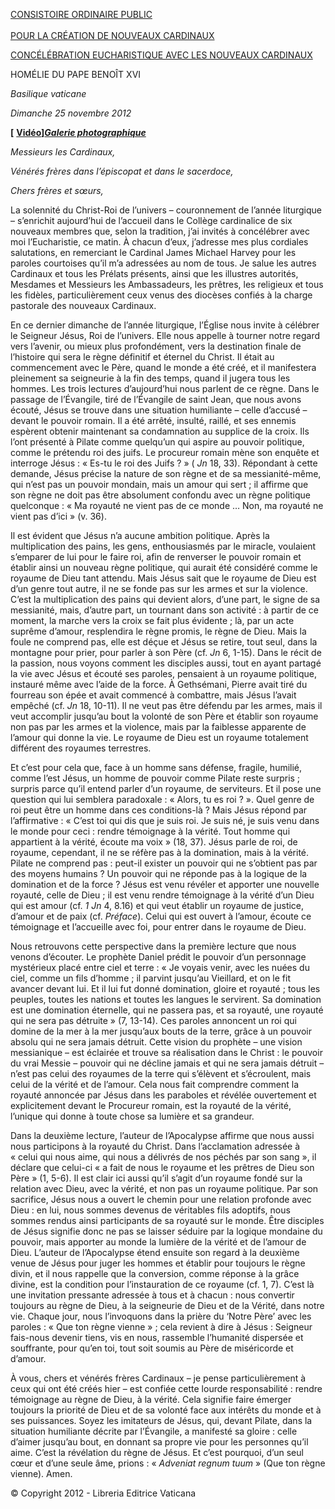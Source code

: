 [CONSISTOIRE ORDINAIRE PUBLIC\
\
POUR LA CRÉATION DE NOUVEAUX CARDINAUX](http://www.vatican.va/news_services/liturgy/2012/documents/ns_lit_doc_20121124_index-concistoro_fr.html)

[CONCÉLÉBRATION EUCHARISTIQUE AVEC LES NOUVEAUX CARDINAUX](http://www.vatican.va/news_services/liturgy/libretti/2012/20121125.pdf)

HOMÉLIE DU PAPE BENOÎT XVI

*Basilique vaticane*

*Dimanche 25 novembre 2012*

**\[** **[Vidéo](http://player.rv.va/vaticanplayer.asp?language=it&tic=VA_AK7NAOKU)\]*****[Galerie photographique](http://www.photogallery.va/content/photogallery/fr/messacardinali25-xi-2012.html)***

*Messieurs les Cardinaux,*

*Vénérés frères dans l’épiscopat et dans le sacerdoce,*

*Chers frères et sœurs,*

La solennité du Christ-Roi de l’univers – couronnement de l’année liturgique – s’enrichit aujourd’hui de l’accueil dans le Collège cardinalice de six nouveaux membres que, selon la tradition, j’ai invités à concélébrer avec moi l’Eucharistie, ce matin. À chacun d’eux, j’adresse mes plus cordiales salutations, en remerciant le Cardinal James Michael Harvey pour les paroles courtoises qu’il m’a adressées au nom de tous. Je salue les autres Cardinaux et tous les Prélats présents, ainsi que les illustres autorités, Mesdames et Messieurs les Ambassadeurs, les prêtres, les religieux et tous les fidèles, particulièrement ceux venus des diocèses confiés à la charge pastorale des nouveaux Cardinaux.

En ce dernier dimanche de l’année liturgique, l’Église nous invite à célébrer le Seigneur Jésus, Roi de l’univers. Elle nous appelle à tourner notre regard vers l’avenir, ou mieux plus profondément, vers la destination finale de l’histoire qui sera le règne définitif et éternel du Christ. Il était au commencement avec le Père, quand le monde a été créé, et il manifestera pleinement sa seigneurie à la fin des temps, quand il jugera tous les hommes. Les trois lectures d’aujourd’hui nous parlent de ce règne. Dans le passage de l’Évangile, tiré de l’Évangile de saint Jean, que nous avons écouté, Jésus se trouve dans une situation humiliante – celle d’accusé – devant le pouvoir romain. Il a été arrêté, insulté, raillé, et ses ennemis espèrent obtenir maintenant sa condamnation au supplice de la croix. Ils l’ont présenté à Pilate comme quelqu’un qui aspire au pouvoir politique, comme le prétendu roi des juifs. Le procureur romain mène son enquête et interroge Jésus : « Es-tu le roi des Juifs ? » ( *Jn* 18, 33). Répondant à cette demande, Jésus précise la nature de son règne et de sa messianité-même, qui n’est pas un pouvoir mondain, mais un amour qui sert ; il affirme que son règne ne doit pas être absolument confondu avec un règne politique quelconque : « Ma royauté ne vient pas de ce monde … Non, ma royauté ne vient pas d’ici » (v. 36).

Il est évident que Jésus n’a aucune ambition politique. Après la multiplication des pains, les gens, enthousiasmés par le miracle, voulaient s’emparer de lui pour le faire roi, afin de renverser le pouvoir romain et établir ainsi un nouveau règne politique, qui aurait été considéré comme le royaume de Dieu tant attendu. Mais Jésus sait que le royaume de Dieu est d’un genre tout autre, il ne se fonde pas sur les armes et sur la violence. C’est la multiplication des pains qui devient alors, d’une part, le signe de sa messianité, mais, d’autre part, un tournant dans son activité : à partir de ce moment, la marche vers la croix se fait plus évidente ; là, par un acte suprême d’amour, resplendira le règne promis, le règne de Dieu. Mais la foule ne comprend pas, elle est déçue et Jésus se retire, tout seul, dans la montagne pour prier, pour parler à son Père (cf. *Jn* 6, 1-15). Dans le récit de la passion, nous voyons comment les disciples aussi, tout en ayant partagé la vie avec Jésus et écouté ses paroles, pensaient à un royaume politique, instauré même avec l’aide de la force. À Gethsémani, Pierre avait tiré du fourreau son épée et avait commencé à combattre, mais Jésus l’avait empêché (cf. *Jn* 18, 10-11). Il ne veut pas être défendu par les armes, mais il veut accomplir jusqu’au bout la volonté de son Père et établir son royaume non pas par les armes et la violence, mais par la faiblesse apparente de l’amour qui donne la vie. Le royaume de Dieu est un royaume totalement différent des royaumes terrestres.

Et c’est pour cela que, face à un homme sans défense, fragile, humilié, comme l’est Jésus, un homme de pouvoir comme Pilate reste surpris ; surpris parce qu’il entend parler d’un royaume, de serviteurs. Et il pose une question qui lui semblera paradoxale : « Alors, tu es roi ? ». Quel genre de roi peut être un homme dans ces conditions-là ? Mais Jésus répond par l’affirmative : « C’est toi qui dis que je suis roi. Je suis né, je suis venu dans le monde pour ceci : rendre témoignage à la vérité. Tout homme qui appartient à la vérité, écoute ma voix » (18, 37). Jésus parle de roi, de royaume, cependant, il ne se réfère pas à la domination, mais à la vérité. Pilate ne comprend pas : peut-il exister un pouvoir qui ne s’obtient pas par des moyens humains ? Un pouvoir qui ne réponde pas à la logique de la domination et de la force ? Jésus est venu révéler et apporter une nouvelle royauté, celle de Dieu ; il est venu rendre témoignage à la vérité d’un Dieu qui est amour (cf. *1 Jn* 4, 8.16) et qui veut établir un royaume de justice, d’amour et de paix (cf. *Préface*). Celui qui est ouvert à l’amour, écoute ce témoignage et l’accueille avec foi, pour entrer dans le royaume de Dieu.

Nous retrouvons cette perspective dans la première lecture que nous venons d’écouter. Le prophète Daniel prédit le pouvoir d’un personnage mystérieux placé entre ciel et terre : « Je voyais venir, avec les nuées du ciel, comme un fils d’homme ; il parvint jusqu’au Vieillard, et on le fit avancer devant lui. Et il lui fut donné domination, gloire et royauté ; tous les peuples, toutes les nations et toutes les langues le servirent. Sa domination est une domination éternelle, qui ne passera pas, et sa royauté, une royauté qui ne sera pas détruite » (7, 13-14). Ces paroles annoncent un roi qui domine de la mer à la mer jusqu’aux bouts de la terre, grâce à un pouvoir absolu qui ne sera jamais détruit. Cette vision du prophète – une vision messianique – est éclairée et trouve sa réalisation dans le Christ : le pouvoir du vrai Messie – pouvoir qui ne décline jamais et qui ne sera jamais détruit – n’est pas celui des royaumes de la terre qui s’élèvent et s’écroulent, mais celui de la vérité et de l’amour. Cela nous fait comprendre comment la royauté annoncée par Jésus dans les paraboles et révélée ouvertement et explicitement devant le Procureur romain, est la royauté de la vérité, l’unique qui donne à toute chose sa lumière et sa grandeur.

Dans la deuxième lecture, l’auteur de l’Apocalypse affirme que nous aussi nous participons à la royauté du Christ. Dans l’acclamation adressée à « celui qui nous aime, qui nous a délivrés de nos péchés par son sang », il déclare que celui-ci « a fait de nous le royaume et les prêtres de Dieu son Père » (1, 5-6). Il est clair ici aussi qu’il s’agit d’un royaume fondé sur la relation avec Dieu, avec la vérité, et non pas un royaume politique. Par son sacrifice, Jésus nous a ouvert le chemin pour une relation profonde avec Dieu : en lui, nous sommes devenus de véritables fils adoptifs, nous sommes rendus ainsi participants de sa royauté sur le monde. Être disciples de Jésus signifie donc ne pas se laisser séduire par la logique mondaine du pouvoir, mais apporter au monde la lumière de la vérité et de l’amour de Dieu. L’auteur de l’Apocalypse étend ensuite son regard à la deuxième venue de Jésus pour juger les hommes et établir pour toujours le règne divin, et il nous rappelle que la conversion, comme réponse à la grâce divine, est la condition pour l’instauration de ce royaume (cf. 1, 7). C’est là une invitation pressante adressée à tous et à chacun : nous convertir toujours au règne de Dieu, à la seigneurie de Dieu et de la Vérité, dans notre vie. Chaque jour, nous l’invoquons dans la prière du ‘Notre Père’ avec les paroles : « Que ton règne vienne » ; cela revient à dire à Jésus : Seigneur fais-nous devenir tiens, vis en nous, rassemble l’humanité dispersée et souffrante, pour qu’en toi, tout soit soumis au Père de miséricorde et d’amour.

À vous, chers et vénérés frères Cardinaux – je pense particulièrement à ceux qui ont été créés hier – est confiée cette lourde responsabilité : rendre témoignage au règne de Dieu, à la vérité. Cela signifie faire émerger toujours la priorité de Dieu et de sa volonté face aux intérêts du monde et à ses puissances. Soyez les imitateurs de Jésus, qui, devant Pilate, dans la situation humiliante décrite par l’Évangile, a manifesté sa gloire : celle d’aimer jusqu’au bout, en donnant sa propre vie pour les personnes qu’il aime. C’est la révélation du règne de Jésus. Et c’est pourquoi, d’un seul cœur et d’une seule âme, prions : « *Adveniat regnum tuum* » (Que ton règne vienne). Amen.

© Copyright 2012 - Libreria Editrice Vaticana